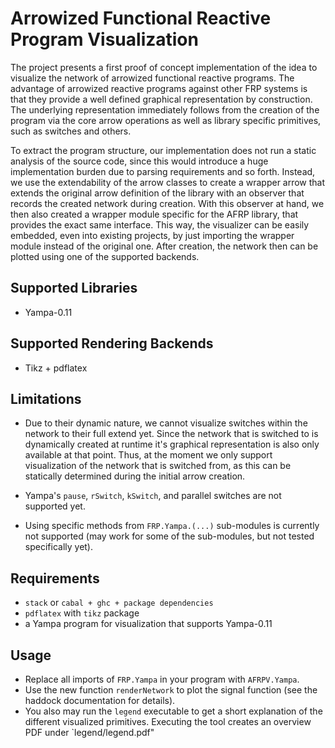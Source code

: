 # Arrowized Functional Reactive Program Visualization

The project presents a first proof of concept implementation of the
idea to visualize the network of arrowized functional reactive
programs. The advantage of arrowized reactive programs against other
FRP systems is that they provide a well defined graphical
representation by construction. The underlying representation
immediately follows from the creation of the program via the core
arrow operations as well as library specific primitives, such as
switches and others.

To extract the program structure, our implementation does not run a
static analysis of the source code, since this would introduce a huge
implementation burden due to parsing requirements and so forth.
Instead, we use the extendability of the arrow classes to create a
wrapper arrow that extends the original arrow definition of the
library with an observer that records the created network during
creation. With this observer at hand, we then also created a wrapper
module specific for the AFRP library, that provides the exact same
interface. This way, the visualizer can be easily embedded, even into
existing projects, by just importing the wrapper module instead of the
original one. After creation, the network then can be plotted using
one of the supported backends.

## Supported Libraries

* Yampa-0.11

## Supported Rendering Backends

* Tikz + pdflatex

## Limitations

* Due to their dynamic nature, we cannot visualize switches within the
  network to their full extend yet. Since the network that is switched
  to is dynamically created at runtime it's graphical representation
  is also only available at that point. Thus, at the moment we only
  support visualization of the network that is switched from, as this
  can be statically determined during the initial arrow creation.

* Yampa's `pause`, `rSwitch`, `kSwitch`, and parallel switches are not
  supported yet.

* Using specific methods from `FRP.Yampa.(...)` sub-modules is
  currently not supported (may work for some of the sub-modules, but
  not tested specifically yet).

## Requirements

* `stack` or `cabal + ghc + package dependencies`
* `pdflatex` with `tikz` package
* a Yampa program for visualization that supports Yampa-0.11

## Usage

* Replace all imports of `FRP.Yampa` in your program with `AFRPV.Yampa`.
* Use the new function `renderNetwork` to plot the signal function
  (see the haddock documentation for details).
* You also may run the `legend` executable to get a short explanation
  of the different visualized primitives. Executing the tool creates an
  overview PDF under `legend/legend.pdf"
